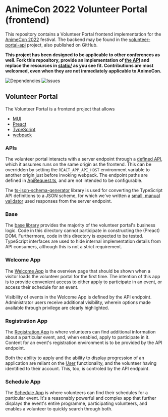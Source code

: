 AnimeCon 2022 Volunteer Portal (frontend)
===
This repository contains a Volunteer Portal frontend implementation for the [AnimeCon 2022](https://www.animecon.nl/) festival. The backend may be found in the [volunteer-portal-api](https://github.com/AnimeNL/volunteer-portal-api) project, also published on GitHub.

**This project has been designed to be applicable to other conferences as well. Fork this repository, provide an implementation of [the API](API.md) and replace the resources in [static/](static/) as you see fit. Contributions are most welcomed, even when they are not immediately applicable to AnimeCon.**

![Dependencies](https://img.shields.io/depfu/dependencies/github/AnimeNL/volunteer-portal) ![Issues](https://img.shields.io/github/issues/AnimeNL/volunteer-portal)

## Volunteer Portal
The Volunteer Portal is a frontend project that allows

  * [MUI](https://mui.com/)
  * [Preact](https://preactjs.com/)
  * [TypeScript](https://www.typescriptlang.org/)
  * [webpack](https://webpack.js.org/)

### APIs
The volunteer portal interacts with a server endpoint through a [defined API](src/api/), which it assumes runs on the same origin as the frontend. This can be overridden by setting the `REACT_APP_API_HOST` environment variable to another origin just before invoking webpack. The endpoint paths are defined in [ApiRequest.ts](src/base/ApiRequest.ts), and are not intended to be configurable.

The [ts-json-schema-generator](https://github.com/vega/ts-json-schema-generator) library is used for converting the TypeScript API definitions to a JSON scheme, for which we've written a [small, manual validator](src/base/ApiValidator.ts) used responses from the server endpoint.

### Base
The [base library](src/base/) provides the majority of the volunteer portal's business logic. Code in this directory cannot participate in constructing the (Preact) DOM. Furthermore, code in this directory is expected to be tested. TypeScript interfaces are used to hide internal implementation details from API consumers, although this is not a strict requirement.

### Welcome App
The [Welcome App](src/welcome/) is the overview page that should be shown when a visitor loads the volunteer portal for the first time. The intention of this app is to provide convenient access to either apply to participate in an event, or access their schedule for an event.

Visibility of events in the Welcome App is defined by the API endpoint. Administrator users receive additional visibility, wherein options made available through privilege are clearly highlighted.

### Registration App
The [Registration App](src/registration/) is where volunteers can find additional information about a particular event, and, when enabled, apply to participate in it. Content for an event's registration environment is to be provided by the API endpoint.

Both the ability to apply and the ability to display progression of an application are reliant on the [User](src/base/User.ts) functionality, and the volunteer having identified to their account. This, too, is controled by the API endpoint.

### Schedule App
The [Schedule App](src/schedule/) is where volunteers can find their schedules for a particular event. It's a reasonably powerful and complex app that further displays the event's entire programme, participating volunteers, and enables a volunteer to quickly search through both.

